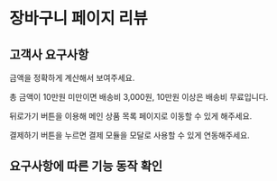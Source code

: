 # 장바구니 페이지 리뷰

## 고객사 요구사항
금액을 정확하게 계산해서 보여주세요.

총 금액이 10만원 미만이면 배송비 3,000원, 10만원 이상은 배송비 무료입니다.

뒤로가기 버튼을 이용해 메인 상품 목록 페이지로 이동할 수 있게 해주세요.

결제하기 버튼을 누르면 결제 모듈을 모달로 사용할 수 있게 연동해주세요.

## 요구사항에 따른 기능 동작 확인


